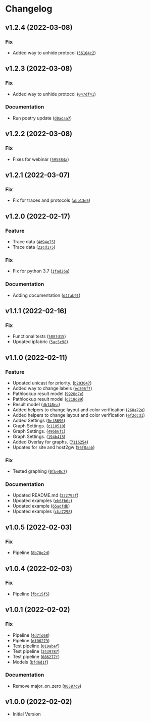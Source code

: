 # Changelog

<!--next-version-placeholder-->

## v1.2.4 (2022-03-08)
### Fix
* Added way to unhide protocol ([`36104c2`](https://github.com/community-fabric/python-ipfabric-diagrams/commit/36104c2546bc3431519c72e358cca52f69e0f4d8))

## v1.2.3 (2022-03-08)
### Fix
* Added way to unhide protocol ([`047df41`](https://github.com/community-fabric/python-ipfabric-diagrams/commit/047df418ce25052cb29c0383efb9cc3d550d8b90))

### Documentation
* Run poetry update ([`d0adaa7`](https://github.com/community-fabric/python-ipfabric-diagrams/commit/d0adaa794af4bf1986c548bc8c74ed1498f02567))

## v1.2.2 (2022-03-08)
### Fix
* Fixes for webinar ([`595884a`](https://github.com/community-fabric/python-ipfabric-diagrams/commit/595884a58d09b3e25e1055dfe7b583cadc9fb78d))

## v1.2.1 (2022-03-07)
### Fix
* Fix for traces and protocols ([`abb13e5`](https://github.com/community-fabric/python-ipfabric-diagrams/commit/abb13e55955984e3ebfda59a2c19091d5cfda63e))

## v1.2.0 (2022-02-17)
### Feature
* Trace data ([`4d94e75`](https://github.com/community-fabric/python-ipfabric-diagrams/commit/4d94e75965bc6cb321ee1bdee483a5b4f52296a6))
* Trace data ([`22cd175`](https://github.com/community-fabric/python-ipfabric-diagrams/commit/22cd17536698e8587f6127794c2262fe74d5ec7a))

### Fix
* Fix for python 3.7 ([`1fad26a`](https://github.com/community-fabric/python-ipfabric-diagrams/commit/1fad26a6cb9e8361d35e12180b53797035d9b268))

### Documentation
* Adding documentation ([`d4fab9f`](https://github.com/community-fabric/python-ipfabric-diagrams/commit/d4fab9f7908de947cc2fde561069790cb2edc641))

## v1.1.1 (2022-02-16)
### Fix
* Functional tests ([`5887d15`](https://github.com/community-fabric/python-ipfabric-diagrams/commit/5887d1557a840e32e458869f215f0d6d9376e726))
* Updated ipfabric ([`5ac5c98`](https://github.com/community-fabric/python-ipfabric-diagrams/commit/5ac5c982edb2c42f7181053bde18e432ccd12a57))

## v1.1.0 (2022-02-11)
### Feature
* Updated unicast for priority. ([`b203047`](https://github.com/community-fabric/python-ipfabric-diagrams/commit/b203047346d354b6a65473e5d41316396756af56))
* Added way to change labels ([`ec306f7`](https://github.com/community-fabric/python-ipfabric-diagrams/commit/ec306f74ae1c329e816c798f37bd1246d68cab09))
* Pathlookup result model ([`9928d7e`](https://github.com/community-fabric/python-ipfabric-diagrams/commit/9928d7e4baf714566d5cffdaf20c464ecf956a78))
* Pathlookup result model ([`d218d89`](https://github.com/community-fabric/python-ipfabric-diagrams/commit/d218d89adff7094282662f163bc62187b9b11133))
* Result model ([`db148ea`](https://github.com/community-fabric/python-ipfabric-diagrams/commit/db148ead106759a161c263177be633d968d690ff))
* Added helpers to change layout and color verification ([`268a72e`](https://github.com/community-fabric/python-ipfabric-diagrams/commit/268a72ecb6c97a833a2ddd46d10e6d1700e6a622))
* Added helpers to change layout and color verification ([`ef2dcd1`](https://github.com/community-fabric/python-ipfabric-diagrams/commit/ef2dcd11d34b7326457fc6d760bd44ff20051ba1))
* Added Settings ([`0ef8696`](https://github.com/community-fabric/python-ipfabric-diagrams/commit/0ef869671b770a3c5a7869f0e9ecef673470061e))
* Graph Settings. ([`c110510`](https://github.com/community-fabric/python-ipfabric-diagrams/commit/c11051080388f77b3173b0a27c10f295113ca466))
* Graph Settings. ([`49bb6f1`](https://github.com/community-fabric/python-ipfabric-diagrams/commit/49bb6f199c68cc24f2d0fb5bcc2ed1b4ffe7cb78))
* Graph Settings. ([`194b415`](https://github.com/community-fabric/python-ipfabric-diagrams/commit/194b415c094536ec32551bc1598a9ed458096e17))
* Added Overlay for graphs. ([`7116254`](https://github.com/community-fabric/python-ipfabric-diagrams/commit/7116254f43bef5107dc895ab0230713c88ac95a1))
* Updates for site and host2gw ([`56f0aab`](https://github.com/community-fabric/python-ipfabric-diagrams/commit/56f0aab98f71e142ab4b403a75953c7a127fa99f))

### Fix
* Tested graphing ([`0fbe0c7`](https://github.com/community-fabric/python-ipfabric-diagrams/commit/0fbe0c704d4defacd805f4cfc676a4a0612771cc))

### Documentation
* Updated README.md ([`322793f`](https://github.com/community-fabric/python-ipfabric-diagrams/commit/322793f41d372a42fbde350f8d17b96ef5d44f67))
* Updated examples ([`eb6fb6c`](https://github.com/community-fabric/python-ipfabric-diagrams/commit/eb6fb6c9537ffa2be22c1179f25eb900a48e09cb))
* Updated example ([`65adfdb`](https://github.com/community-fabric/python-ipfabric-diagrams/commit/65adfdb72a77fdc4bef78eb56ab8f618054a331c))
* Updated examples ([`cba7298`](https://github.com/community-fabric/python-ipfabric-diagrams/commit/cba7298380d54d3605d66b814ffe1f1657068117))

## v1.0.5 (2022-02-03)
### Fix
* Pipeline ([`8b70e2d`](https://github.com/community-fabric/python-ipfabric-diagrams/commit/8b70e2d20c4d07b56a4f8bb0873b46be9aef520e))

## v1.0.4 (2022-02-03)
### Fix
* Pipeline ([`fbc15f5`](https://github.com/community-fabric/python-ipfabric-diagrams/commit/fbc15f5108e98635934ec8a3444b12b28ff06926))

## v1.0.1 (2022-02-02)
### Fix
* Pipeline ([`4d7fd68`](https://github.com/community-fabric/python-ipfabric-diagrams/commit/4d7fd68bcfeb2c2ed8522ccaf43eae74e522d236))
* Pipeline ([`df06279`](https://github.com/community-fabric/python-ipfabric-diagrams/commit/df062791f5870fa46198e52b29f986bd3cb786be))
* Test pipeline ([`019abaf`](https://github.com/community-fabric/python-ipfabric-diagrams/commit/019abaf863ae2bd033f69fcf08b58b5d67af37c6))
* Test pipeline ([`3439787`](https://github.com/community-fabric/python-ipfabric-diagrams/commit/343978704c40ec17f65aeadf86fd176437118ec8))
* Test pipeline ([`086277f`](https://github.com/community-fabric/python-ipfabric-diagrams/commit/086277f03d9c78bd81dce942eb786123262239d7))
* Models ([`bfd6d1f`](https://github.com/community-fabric/python-ipfabric-diagrams/commit/bfd6d1fe393488552e924b95cda942c1dd15e36e))

### Documentation
* Remove major_on_zero ([`00587c9`](https://github.com/community-fabric/python-ipfabric-diagrams/commit/00587c98e52cda5ecf9ae7219eb295f59b7649b5))

## v1.0.0 (2022-02-02)
* Initial Version
